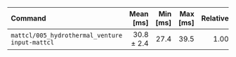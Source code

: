 | Command | Mean [ms] | Min [ms] | Max [ms] | Relative |
|:---|---:|---:|---:|---:|
| `mattcl/005_hydrothermal_venture input-mattcl` | 30.8 ± 2.4 | 27.4 | 39.5 | 1.00 |
